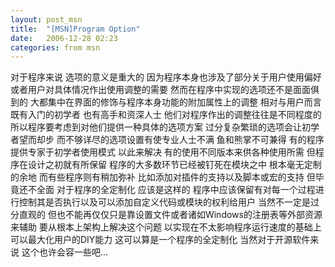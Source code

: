 ```yaml
---
layout: post_msn
title:  "[MSN]Program Option"
date:   2006-12-28 02:23
categories: from msn
--- 
```

对于程序来说
选项的意义是重大的
因为程序本身也涉及了部分关于用户使用偏好或者用户对具体情况作出使用调整的需要
然而在程序中实现的选项还不是面面俱到的
大都集中在界面的修饰与程序本身功能的附加属性上的调整
相对与用户而言
既有入门的初学者
也有高手和资深人士
他们对程序作出的调整往往是不同程度的
所以程序要考虑到对他们提供一种具体的选项方案
过分复杂繁琐的选项会让初学者望而却步
而不够详尽的选项设置有使专业人士不满
鱼和熊掌不可兼得
有的程序提供专家于初学者使用模式
以此来解决
有的使用不同版本来供各种使用所需
但程序在设计之初就有所保留
程序的大多数环节已经被钉死在模块之中
根本毫无定制的余地
而有些程序则有稍加弥补
比如添加对插件的支持以及脚本或宏的支持
但毕竟还不全面
对于程序的全定制化
应该是这样的
程序中应该保留有对每一个过程进行控制其是否执行以及可以添加自定义代码或模块的权利给用户
当然不一定是过分直观的
但也不能再仅仅只是靠设置文件或者诸如Windows的注册表等外部资源来辅助
要从根本上架构上解决这个问题
以实现在不太影响程序运行速度的基础上可以最大化用户的DIY能力
这可以算是一个程序的全定制化
当然对于开源软件来说
这个也许会容一些吧...